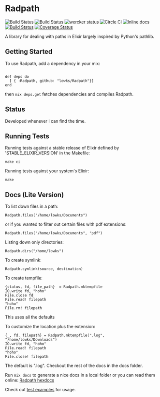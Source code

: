 # Radpath

[![Build Status](https://travis-ci.org/lowks/Radpath.png?branch=master)](https://travis-ci.org/lowks/Radpath)
[![Build Status](https://drone.io/github.com/lowks/Radpath/status.png)](https://drone.io/github.com/lowks/Radpath/latest)
[![wercker status](https://app.wercker.com/status/8a98607487fbd4ad61904acbb840e31a/m/ "wercker status")](https://app.wercker.com/project/bykey/8a98607487fbd4ad61904acbb840e31a)
[![Circle CI](https://circleci.com/gh/lowks/Radpath/tree/master.png?style=badge)](https://circleci.com/gh/lowks/Radpath/tree/master)
[![Inline docs](http://inch-ci.org/github/lowks/Radpath.svg?branch=master&style=flat)](http://inch-ci.org/github/lowks/Radpath)
[![Build Status](https://snap-ci.com/lowks/Radpath/branch/master/build_image)](https://snap-ci.com/lowks/Radpath/branch/master)
[![Coverage Status](https://coveralls.io/repos/lowks/Radpath/badge.png?branch=master)](https://coveralls.io/r/lowks/Radpath?branch=master)

A library for dealing with paths in Elixir largely inspired by Python's pathlib.


## Getting Started

To use Radpath, add a dependency in your mix:

``` 
    
def deps do
  [ { :Radpath, github: "lowks/Radpath"}]
end
```

then `mix deps.get` fetches dependencies and compiles Radpath.

## Status

Developed whenever I can find the time.

## Running Tests

Running tests against a stable release of Elixir defined by 'STABLE_ELIXIR_VERSION' in the Makefile:

```
make ci
```

Running tests against your system's Elixir:

```
make
```

## Docs (Lite Version)

To list down files in a path:

```
Radpath.files("/home/lowks/Documents")
```

or if you wanted to filter out certain files with pdf extensions:

```
Radpath.files("/home/lowks/Documents", "pdf")
```

Listing down only directories:

```
Radpath.dirs("/home/lowks")                  
```

To create symlink:

```
Radpath.symlink(source, destination)
```

To create tempfile:

```
{status, fd, file_path}  = Radpath.mktempfile
IO.write fd, "hoho"
File.close fd
File.read! filepath
"hoho"
File.rm! filepath
```

This uses all the defaults

To customize the location plus the extension: 

```
{_, fd, filepath} = Radpath.mktempfile(".log", "/home/lowks/Downloads")
IO.write fd, "hoho"
File.read! filepath
"hoho"
File.close! filepath
```

The default is ".log". Checkout the rest of the docs in the docs folder.

Run `mix docs` to generate a nice docs in a local folder or you can read them online: [Radpath hexdocs](http://hexdocs.pm/radpath/ "Hexdocs link for Radpath")

Check out [test examples](./test/radpath_test.exs) for usage.
